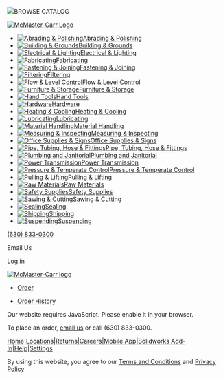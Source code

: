 ![](https://images1.mcmaster.com/init/gfx/home/CategoryTiles/Browse-Catalog-Icon.png?ver=1640884702)BROWSE CATALOG

[![McMaster-Carr Logo](https://images1.mcmaster.com/init/gfx/MastheadLogo.svg?ver=1545146094)](https://www.mcmaster.com/)

* [![Abrading & Polishing](https://images1.mcmaster.com/init/gfx/home/BrowseCatalogCategoryImages/1x/Abrading-and-Polishing-Catalog.png?ver=1658507392)Abrading & Polishing](https://www.mcmaster.com/products/abrading-and-polishing/)
* [![Building & Grounds](https://images1.mcmaster.com/init/gfx/home/BrowseCatalogCategoryImages/1x/Building-and-Grounds-Catalog.png?ver=1658507392)Building & Grounds](https://www.mcmaster.com/products/building-and-grounds/)
* [![Electrical & Lighting](https://images1.mcmaster.com/init/gfx/home/BrowseCatalogCategoryImages/1x/Electrical-and-Lighting-Catalog.png?ver=1658507392)Electrical & Lighting](https://www.mcmaster.com/products/electrical-and-lighting/)
* [![Fabricating](https://images1.mcmaster.com/init/gfx/home/BrowseCatalogCategoryImages/1x/Fabricating-Catalog.png?ver=1658507392)Fabricating](https://www.mcmaster.com/products/fabricating/)
* [![Fastening & Joining](https://images1.mcmaster.com/init/gfx/home/BrowseCatalogCategoryImages/1x/Fastening-and-Joining-Catalog.png?ver=1658507392)Fastening & Joining](https://www.mcmaster.com/products/fastening-and-joining/)
* [![Filtering](https://images1.mcmaster.com/init/gfx/home/BrowseCatalogCategoryImages/1x/Filtering-Catalog.png?ver=1658507392)Filtering](https://www.mcmaster.com/products/filtering/)
* [![Flow & Level Control](https://images1.mcmaster.com/init/gfx/home/BrowseCatalogCategoryImages/1x/Flow-and-Level-Control-Catalog.png?ver=1658507392)Flow & Level Control](https://www.mcmaster.com/products/flow-and-level-control/)
* [![Furniture & Storage](https://images1.mcmaster.com/init/gfx/home/BrowseCatalogCategoryImages/1x/Furniture-and-Storage-Catalog.png?ver=1658507392)Furniture & Storage](https://www.mcmaster.com/products/furniture-and-storage/)
* [![Hand Tools](https://images1.mcmaster.com/init/gfx/home/BrowseCatalogCategoryImages/1x/Hand-Tools-Catalog.png?ver=1658507392)Hand Tools](https://www.mcmaster.com/products/hand-tools/)
* [![Hardware](https://images1.mcmaster.com/init/gfx/home/BrowseCatalogCategoryImages/1x/Hardware-Catalog.png?ver=1658507392)Hardware](https://www.mcmaster.com/products/hardware/)
* [![Heating & Cooling](https://images1.mcmaster.com/init/gfx/home/BrowseCatalogCategoryImages/1x/Heating-and-Cooling-Catalog.png?ver=1658507392)Heating & Cooling](https://www.mcmaster.com/products/heating-and-cooling/)
* [![Lubricating](https://images1.mcmaster.com/init/gfx/home/BrowseCatalogCategoryImages/1x/Lubricating-Catalog.png?ver=1658507392)Lubricating](https://www.mcmaster.com/products/lubricating/)
* [![Material Handling](https://images1.mcmaster.com/init/gfx/home/BrowseCatalogCategoryImages/1x/Material-Handling-Catalog.png?ver=1658507392)Material Handling](https://www.mcmaster.com/products/material-handling/)
* [![Measuring & Inspecting](https://images1.mcmaster.com/init/gfx/home/BrowseCatalogCategoryImages/1x/Measuring-and-Inspecting-Catalog.png?ver=1658507392)Measuring & Inspecting](https://www.mcmaster.com/products/measuring-and-inspecting/)
* [![Office Supplies & Signs](https://images1.mcmaster.com/init/gfx/home/BrowseCatalogCategoryImages/1x/Office-Supplies-and-Signs-Catalog.png?ver=1658507392)Office Supplies & Signs](https://www.mcmaster.com/products/office-supplies-and-signs/)
* [![Pipe, Tubing, Hose & Fittings](https://images1.mcmaster.com/init/gfx/home/BrowseCatalogCategoryImages/1x/Pipe-Tubing-Hose-and-Fittings-Catalog.png?ver=1658507392)Pipe, Tubing, Hose & Fittings](https://www.mcmaster.com/products/pipe-tubing-hose-and-fittings/)
* [![Plumbing and Janitorial](https://images1.mcmaster.com/init/gfx/home/BrowseCatalogCategoryImages/1x/Plumbing-and-Janitorial-Catalog.png?ver=1658507392)Plumbing and Janitorial](https://www.mcmaster.com/products/plumbing-and-janitorial/)
* [![Power Transmission](https://images1.mcmaster.com/init/gfx/home/BrowseCatalogCategoryImages/1x/Power-Transmission-Catalog.png?ver=1658507392)Power Transmission](https://www.mcmaster.com/products/power-transmission/)
* [![Pressure & Temperate Control](https://images1.mcmaster.com/init/gfx/home/BrowseCatalogCategoryImages/1x/Pressure-and-Temperature-Control-Catalog.png?ver=1658507392)Pressure & Temperate Control](https://www.mcmaster.com/products/pressure-and-temperature-control/)
* [![Pulling & Lifting](https://images1.mcmaster.com/init/gfx/home/BrowseCatalogCategoryImages/1x/Pulling-and-Lifting-Catalog.png?ver=1658507392)Pulling & Lifting](https://www.mcmaster.com/products/pulling-and-lifting/)
* [![Raw Materials](https://images1.mcmaster.com/init/gfx/home/BrowseCatalogCategoryImages/1x/Raw-Materials-Catalog.png?ver=1658507392)Raw Materials](https://www.mcmaster.com/products/raw-materials/)
* [![Safety Supplies](https://images1.mcmaster.com/init/gfx/home/BrowseCatalogCategoryImages/1x/Safety-Supplies-Catalog.png?ver=1658507392)Safety Supplies](https://www.mcmaster.com/products/safety-supplies/)
* [![Sawing & Cutting](https://images1.mcmaster.com/init/gfx/home/BrowseCatalogCategoryImages/1x/Sawing-and-Cutting-Catalog.png?ver=1658507392)Sawing & Cutting](https://www.mcmaster.com/products/sawing-and-cutting/)
* [![Sealing](https://images1.mcmaster.com/init/gfx/home/BrowseCatalogCategoryImages/1x/Sealing-Catalog.png?ver=1658507392)Sealing](https://www.mcmaster.com/products/sealing/)
* [![Shipping](https://images1.mcmaster.com/init/gfx/home/BrowseCatalogCategoryImages/1x/Shipping-Catalog.png?ver=1658507392)Shipping](https://www.mcmaster.com/products/shipping/)
* [![Suspending](https://images1.mcmaster.com/init/gfx/home/BrowseCatalogCategoryImages/1x/Suspending-Catalog.png?ver=1658507392)Suspending](https://www.mcmaster.com/products/suspending/)

[(630) 833-0300](tel:+16308330300)

Email Us

[Log in](#)

[![McMaster-Carr logo](https://images1.mcmaster.com/init/gfx/MastheadLogo.svg?ver=1545146094)](https://www.mcmaster.com/)

* [Order](https://www.mcmaster.com/orders)
    
* [Order History](https://www.mcmaster.com/order-history "See status of current order, view past orders, and print invoices.")

Our website requires JavaScript. Please enable it in your browser.  
  
To place an order, [email us](mailto:chi.sales@mcmaster.com) or call (630) 833-0300.

[Home](https://www.mcmaster.com/)|[Locations](https://www.mcmaster.com/contact)|[Returns](https://www.mcmaster.com/returns)|[Careers](https://www.mcmaster.com/careers)|[Mobile App](https://www.mcmaster.com/mobile)|[Solidworks Add-In](https://www.mcmaster.com/solidworksaddin)|[Help](https://www.mcmaster.com/help)|[Settings](https://www.mcmaster.com/settings)

By using this website, you agree to our [Terms and Conditions](https://www.mcmaster.com/termsandconditions) and [Privacy Policy](https://www.mcmaster.com/privacypolicy)